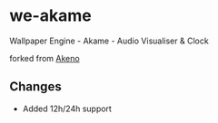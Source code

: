 # we-akame
Wallpaper Engine - Akame - Audio Visualiser &amp; Clock

forked from [Akeno](https://steamcommunity.com/sharedfiles/filedetails/?id=1673367936)

## Changes 

*   Added 12h/24h support
